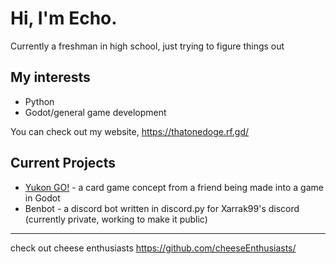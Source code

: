 # Hi, I'm Echo.
Currently a freshman in high school, just trying to figure things out  

## My interests
- Python
- Godot/general game development

You can check out my website, https://thatonedoge.rf.gd/

## Current Projects
- [Yukon GO!](https://github.com/cheeseEnthusiasts/yukon-go) - a card game concept from a friend being made into a game in Godot
- Benbot - a discord bot written in discord.py for Xarrak99's discord (currently private, working to make it public)

--- 
check out cheese enthusiasts https://github.com/cheeseEnthusiasts/
